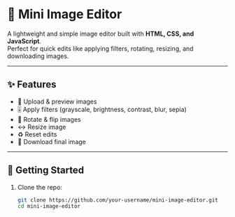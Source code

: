 # 🎨 Mini Image Editor

A lightweight and simple image editor built with **HTML, CSS, and JavaScript**.  
Perfect for quick edits like applying filters, rotating, resizing, and downloading images.

---

## ✨ Features
- 📂 Upload & preview images
- 🎚️ Apply filters (grayscale, brightness, contrast, blur, sepia)
- 🔄 Rotate & flip images
- ↔ Resize image
- ♻ Reset edits
- 💾 Download final image

---

## 🚀 Getting Started
1. Clone the repo:
   ```bash
   git clone https://github.com/your-username/mini-image-editor.git
   cd mini-image-editor
